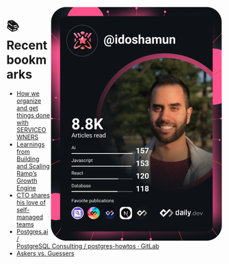 <a href="https://app.daily.dev/idoshamun"><img src="https://raw.githubusercontent.com/idoshamun/idoshamun/devcard/devcard.svg" align='right' width="400" alt="Ido Shamun's Dev Card"/></a>

# 📚 Recent bookmarks
<!-- BOOKMARKS:START -->
- [How we organize and get things done with SERVICEOWNERS](https://app.daily.dev/posts/5eMKUW80z?utm_source=rss&utm_medium=bookmarks&utm_campaign=28849d86070e4c099c877ab6837c61f0)
- [Learnings from Building and Scaling Ramp’s Growth Engine](https://app.daily.dev/posts/ex7sBC81m?utm_source=rss&utm_medium=bookmarks&utm_campaign=28849d86070e4c099c877ab6837c61f0)
- [CTO shares his love of self-managed teams](https://app.daily.dev/posts/dEY0fA2C7?utm_source=rss&utm_medium=bookmarks&utm_campaign=28849d86070e4c099c877ab6837c61f0)
- [Postgres.ai / PostgreSQL Consulting / postgres-howtos · GitLab](https://app.daily.dev/posts/Dvrfpn1cr?utm_source=rss&utm_medium=bookmarks&utm_campaign=28849d86070e4c099c877ab6837c61f0)
- [Askers vs. Guessers](https://app.daily.dev/posts/Xc9T4zOz4?utm_source=rss&utm_medium=bookmarks&utm_campaign=28849d86070e4c099c877ab6837c61f0)
<!-- BOOKMARKS:END -->
